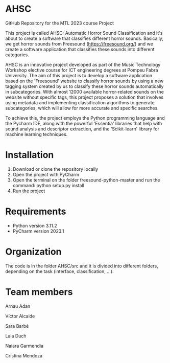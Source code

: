 # AHSC
GitHub Repository for the MTL 2023 course Project

This project is called AHSC: Automatic Horror Sound Classification and it's about to create a software that classifies different horror sounds. Basically, we get horror sounds from Freesound (https://freesound.org/) and we create a software application that classifies these sounds into different categories.

AHSC is an innovative project developed as part of the Music Technology Workshop elective course for ICT engineering degrees at Pompeu Fabra University. The aim of this project is to develop a software application based on the 'Freesound' website to classify horror sounds by using a new tagging system created by us to classify these horror sounds automatically in subcategories. With almost 12000 available horror-related sounds on the website without specific tags, this project proposes a solution that involves using metadata and implementing classification algorithms to generate subcategories, which will allow for more accurate and specific searches.

To achieve this, the project employs the Python programming language and the Pycharm IDE, along with the powerful 'Essentia' libraries that help with sound analysis and descriptor extraction, and the 'Scikit-learn' library for machine learning techniques.

# Installation
1. Download or clone the repository locally
2. Open the project with PyCharm
3. Open the terminal on the folder freesound-python-master and run the command: python setup.py install
4. Run the project

# Requirements
* Python version 3.11.2
* PyCharm version 2023.1

# Organization
The code is in the folder AHSC/src and it is divided into different folders, depending on the task (interface, classification, ...).

# Team members
Arnau Adan

Víctor Alcaide

Sara Barbé

Laia Duch

Naiara Garmendia

Cristina Mendoza
